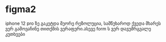 # figma2
 iphone 12 pro ზე გაკეტდა მეორე რეზოლუცია, სამწუხაროდ ქვედა მხარეს ვერ გამოვაჩინე თითქმის ვერაფერი.ასევე form ს ვერ დავუმრგვალე კუთხეები
